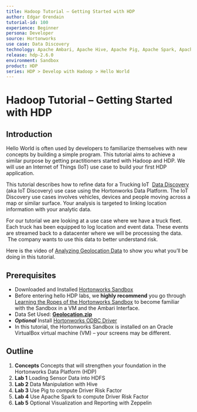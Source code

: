 ```yaml
---
title: Hadoop Tutorial – Getting Started with HDP
author: Edgar Orendain
tutorial-id: 100
experience: Beginner
persona: Developer
source: Hortonworks
use case: Data Discovery
technology: Apache Ambari, Apache Hive, Apache Pig, Apache Spark, Apache Zeppelin
release: hdp-2.6.0
environment: Sandbox
product: HDP
series: HDP > Develop with Hadoop > Hello World
---
```


# Hadoop Tutorial – Getting Started with HDP

## Introduction

Hello World is often used by developers to familiarize themselves with new concepts by building a simple program. This tutorial aims to achieve a similar purpose by getting practitioners started with Hadoop and HDP. We will use an Internet of Things (IoT) use case to build your first HDP application.

This tutorial describes how to refine data for a Trucking IoT  [Data Discovery](https://hortonworks.com/solutions/advanced-analytic-apps/#data-discovery) (aka IoT Discovery) use case using the Hortonworks Data Platform. The IoT Discovery use cases involves vehicles, devices and people moving across a map or similar surface. Your analysis is targeted to linking location information with your analytic data.

For our tutorial we are looking at a use case where we have a truck fleet. Each truck has been equipped to log location and event data. These events are streamed back to a datacenter where we will be processing the data.  The company wants to use this data to better understand risk.

Here is the video of [Analyzing Geolocation Data](http://youtu.be/n8fdYHoEEAM) to show you what you’ll be doing in this tutorial.

## Prerequisites

-   Downloaded and Installed [Hortonworks Sandbox](https://hortonworks.com/downloads/#sandbox)
-   Before entering hello HDP labs, we **highly recommend** you go through [Learning the Ropes of the Hortonworks Sandbox](https://hortonworks.com/hadoop-tutorial/learning-the-ropes-of-the-hortonworks-sandbox/) to become familiar with the Sandbox in a VM and the Ambari Interface.
-   Data Set Used: [**Geolocation.zip**](https://app.box.com/HadoopCrashCourseData)
-   ***Optional*** Install [Hortonworks ODBC Driver](http://hortonworks.com/downloads/#addons)
-   In this tutorial, the Hortonworks Sandbox is installed on an Oracle VirtualBox virtual machine (VM) – your screens may be different.

## Outline

1.  **Concepts** Concepts that will strengthen your foundation in the Hortonworks Data Platform (HDP)
1.  **Lab 1** Loading Sensor Data into HDFS
2.  **Lab 2** Data Manipulation with Hive
3.  **Lab 3** Use Pig to compute Driver Risk Factor
4.  **Lab 4** Use Apache Spark to compute Driver Risk Factor
5.  **Lab 5** Optional Visualization and Reporting with Zeppelin
